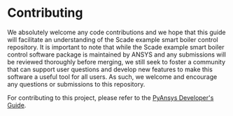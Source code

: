 # Contributing

We absolutely welcome any code contributions and we hope that this
guide will facilitate an understanding of the Scade example smart boiler control
repository. It is important to note that while the Scade example smart boiler control software
package is maintained by ANSYS and any submissions will be reviewed
thoroughly before merging, we still seek to foster a community that can
support user questions and develop new features to make this software
a useful tool for all users. As such, we welcome and encourage any
questions or submissions to this repository.

For contributing to this project, please refer to the [PyAnsys Developer's Guide].

[PyAnsys Developer's Guide]: https://dev.docs.pyansys.com/index.html